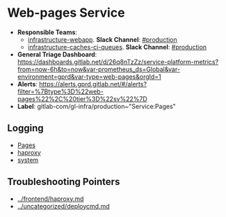 <!-- MARKER: do not edit this section directly. Edit services/service-catalog.yml then run scripts/generate-docs -->
#  Web-pages Service

* **Responsible Teams**:
  * [infrastructure-webapp](https://about.gitlab.com/handbook/engineering/infrastructure/team/reliability/). **Slack Channel**: [#production](https://gitlab.slack.com/archives/production)
  * [infrastructure-caches-ci-queues](https://about.gitlab.com/handbook/engineering/infrastructure/team/reliability/). **Slack Channel**: [#production](https://gitlab.slack.com/archives/production)
* **General Triage Dashboard**: https://dashboards.gitlab.net/d/26q8nTzZz/service-platform-metrics?from=now-6h&to=now&var-prometheus_ds=Global&var-environment=gprd&var-type=web-pages&orgId=1
* **Alerts**: https://alerts.gprd.gitlab.net/#/alerts?filter=%7Btype%3D%22web-pages%22%2C%20tier%3D%22sv%22%7D
* **Label**: gitlab-com/gl-infra/production~"Service:Pages"

## Logging

* [Pages](https://log.gprd.gitlab.net/goto/00a732029c1448a741c8730c04038fd9)
* [haproxy](https://console.cloud.google.com/logs/viewer?project=gitlab-production&interval=PT1H&resource=gce_instance&customFacets=labels.%22compute.googleapis.com%2Fresource_name%22&advancedFilter=labels.tag%3D%22haproxy%22%0Alabels.%22compute.googleapis.com%2Fresource_name%22%3A%22fe-pages-%22)
* [system](https://log.gprd.gitlab.net/goto/3384c89c5a828db866d2fa8ec86cd97f)

## Troubleshooting Pointers

* [../frontend/haproxy.md](../frontend/haproxy.md)
* [../uncategorized/deploycmd.md](../uncategorized/deploycmd.md)
<!-- END_MARKER -->
